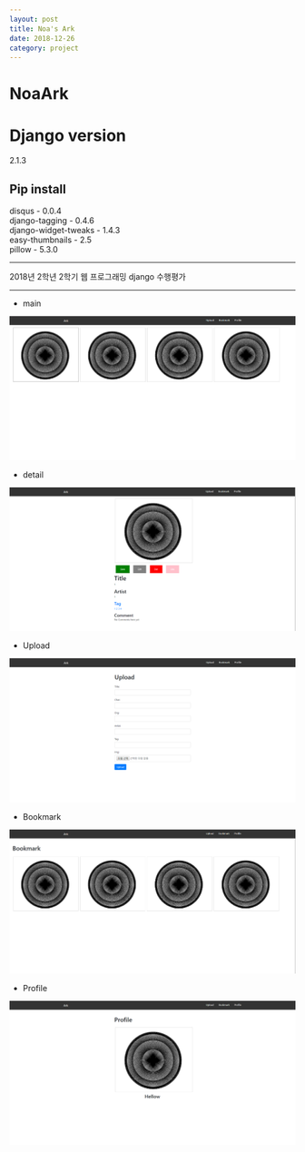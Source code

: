 ```yaml
---
layout: post
title: Noa's Ark
date: 2018-12-26
category: project
---
```


# NoaArk

# Django version
2.1.3

## Pip install
disqus - 0.0.4  
django-tagging - 0.4.6  
django-widget-tweaks - 1.4.3  
easy-thumbnails - 2.5  
pillow - 5.3.0  

---

2018년 2학년 2학기 웹 프로그래밍 django 수행평가

---

* main

![](/media/Noa'sArk/1.png)

* detail

![](/media/Noa'sArk/2.png)

* Upload

![](/media/Noa'sArk/3.png)

* Bookmark

![](/media/Noa'sArk/4.png)

* Profile

![](/media/Noa'sArk/5.png)